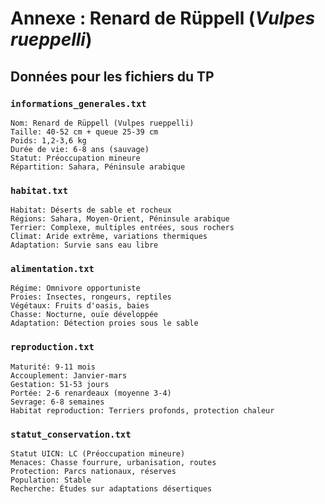 # Annexe : Renard de Rüppell (*Vulpes rueppelli*)

## Données pour les fichiers du TP

### `informations_generales.txt`
```
Nom: Renard de Rüppell (Vulpes rueppelli)
Taille: 40-52 cm + queue 25-39 cm
Poids: 1,2-3,6 kg
Durée de vie: 6-8 ans (sauvage)
Statut: Préoccupation mineure
Répartition: Sahara, Péninsule arabique
```

### `habitat.txt`
```
Habitat: Déserts de sable et rocheux
Régions: Sahara, Moyen-Orient, Péninsule arabique
Terrier: Complexe, multiples entrées, sous rochers
Climat: Aride extrême, variations thermiques
Adaptation: Survie sans eau libre
```

### `alimentation.txt`
```
Régime: Omnivore opportuniste
Proies: Insectes, rongeurs, reptiles
Végétaux: Fruits d'oasis, baies
Chasse: Nocturne, ouïe développée
Adaptation: Détection proies sous le sable
```

### `reproduction.txt`
```
Maturité: 9-11 mois
Accouplement: Janvier-mars
Gestation: 51-53 jours
Portée: 2-6 renardeaux (moyenne 3-4)
Sevrage: 6-8 semaines
Habitat reproduction: Terriers profonds, protection chaleur
```

### `statut_conservation.txt`
```
Statut UICN: LC (Préoccupation mineure)
Menaces: Chasse fourrure, urbanisation, routes
Protection: Parcs nationaux, réserves
Population: Stable
Recherche: Études sur adaptations désertiques
```